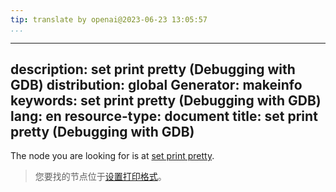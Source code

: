 ```yaml
---
tip: translate by openai@2023-06-23 13:05:57
...
```

---
description: set print pretty (Debugging with GDB)
distribution: global
Generator: makeinfo
keywords: set print pretty (Debugging with GDB)
lang: en
resource-type: document
title: set print pretty (Debugging with GDB)
---

The node you are looking for is at [set print pretty](Print-Settings.html#set-print-pretty).

> 您要找的节点位于[设置打印格式](Print-Settings.html#set-print-pretty)。
